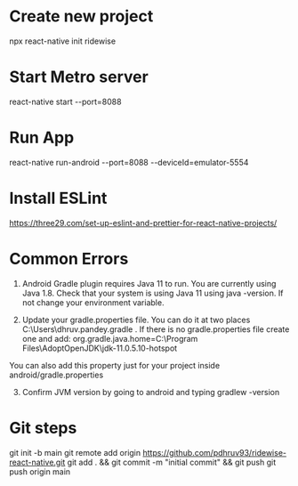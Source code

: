 Create new project
=============================
npx react-native init ridewise

Start Metro server
=============================
react-native start --port=8088

Run App
=============================
react-native run-android --port=8088 --deviceId=emulator-5554

Install ESLint
=============================
https://three29.com/set-up-eslint-and-prettier-for-react-native-projects/

Common Errors
==========================
1. Android Gradle plugin requires Java 11 to run. You are currently using Java 1.8.
Check that your system is using Java 11 using java -version. If not change your environment variable.

2. Update your gradle.properties file. You can do it at two places
C:\Users\dhruv.pandey\.gradle . If there is no gradle.properties file create one and add:
org.gradle.java.home=C:\\Program Files\\AdoptOpenJDK\\jdk-11.0.5.10-hotspot

You can also add this property just for your project inside android/gradle.properties

3. Confirm JVM version by going to android and typing
gradlew -version



Git steps
===============================
git init -b main git remote add origin https://github.com/pdhruv93/ridewise-react-native.git git add . && git commit -m "initial commit" && git push git push origin main